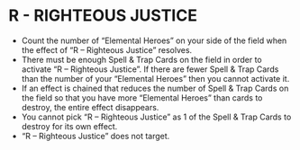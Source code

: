 
# R - RIGHTEOUS JUSTICE

*   Count the number of “Elemental Heroes” on your side of the field when the effect of “R – Righteous Justice” resolves.
*   There must be enough Spell & Trap Cards on the field in order to activate “R – Righteous Justice”. If there are fewer Spell & Trap Cards than the number of your “Elemental Heroes” then you cannot activate it.
*   If an effect is chained that reduces the number of Spell & Trap Cards on the field so that you have more “Elemental Heroes” than cards to destroy, the entire effect disappears.
*   You cannot pick “R – Righteous Justice” as 1 of the Spell & Trap Cards to destroy for its own effect.
*   “R – Righteous Justice” does not target.

  